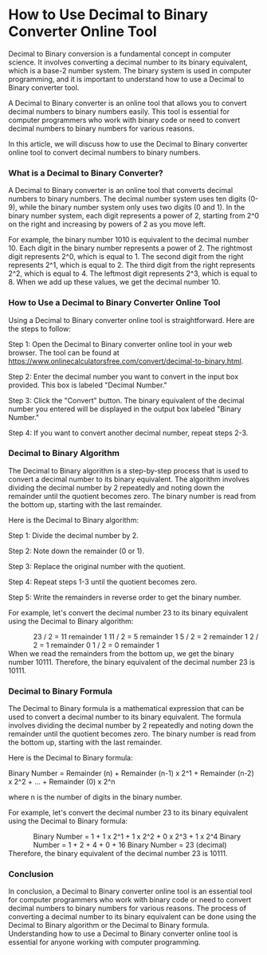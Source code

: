 How to Use Decimal to Binary Converter Online Tool
==================================================

Decimal to Binary conversion is a fundamental concept in computer science. It involves converting a decimal number to its binary equivalent, which is a base-2 number system. The binary system is used in computer programming, and it is important to understand how to use a Decimal to Binary converter tool.

A Decimal to Binary converter is an online tool that allows you to convert decimal numbers to binary numbers easily. This tool is essential for computer programmers who work with binary code or need to convert decimal numbers to binary numbers for various reasons.

In this article, we will discuss how to use the Decimal to Binary converter online tool to convert decimal numbers to binary numbers.

### What is a Decimal to Binary Converter?

A Decimal to Binary converter is an online tool that converts decimal numbers to binary numbers. The decimal number system uses ten digits (0-9), while the binary number system only uses two digits (0 and 1). In the binary number system, each digit represents a power of 2, starting from 2^0 on the right and increasing by powers of 2 as you move left.

For example, the binary number 1010 is equivalent to the decimal number 10. Each digit in the binary number represents a power of 2. The rightmost digit represents 2^0, which is equal to 1. The second digit from the right represents 2^1, which is equal to 2. The third digit from the right represents 2^2, which is equal to 4. The leftmost digit represents 2^3, which is equal to 8. When we add up these values, we get the decimal number 10.

### How to Use a Decimal to Binary Converter Online Tool

Using a Decimal to Binary converter online tool is straightforward. Here are the steps to follow:

Step 1: Open the Decimal to Binary converter online tool in your web browser. The tool can be found at <https://www.onlinecalculatorsfree.com/convert/decimal-to-binary.html>.

Step 2: Enter the decimal number you want to convert in the input box provided. This box is labeled "Decimal Number."

Step 3: Click the "Convert" button. The binary equivalent of the decimal number you entered will be displayed in the output box labeled "Binary Number."

Step 4: If you want to convert another decimal number, repeat steps 2-3.

### Decimal to Binary Algorithm

The Decimal to Binary algorithm is a step-by-step process that is used to convert a decimal number to its binary equivalent. The algorithm involves dividing the decimal number by 2 repeatedly and noting down the remainder until the quotient becomes zero. The binary number is read from the bottom up, starting with the last remainder.

Here is the Decimal to Binary algorithm:

Step 1: Divide the decimal number by 2.

Step 2: Note down the remainder (0 or 1).

Step 3: Replace the original number with the quotient.

Step 4: Repeat steps 1-3 until the quotient becomes zero.

Step 5: Write the remainders in reverse order to get the binary number.

For example, let's convert the decimal number 23 to its binary equivalent using the Decimal to Binary algorithm:

<div style="margin-left: 50px;">23 / 2 = 11 remainder 1  
11 / 2 = 5 remainder 1  
5 / 2 = 2 remainder 1  
2 / 2 = 1 remainder 0  
1 / 2 = 0 remainder 1  
</div>When we read the remainders from the bottom up, we get the binary number 10111. Therefore, the binary equivalent of the decimal number 23 is 10111.

### Decimal to Binary Formula

The Decimal to Binary formula is a mathematical expression that can be used to convert a decimal number to its binary equivalent. The formula involves dividing the decimal number by 2 repeatedly and noting down the remainder until the quotient becomes zero. The binary number is read from the bottom up, starting with the last remainder.

Here is the Decimal to Binary formula:

Binary Number = Remainder (n) + Remainder (n-1) x 2^1 + Remainder (n-2) x 2^2 + ... + Remainder (0) x 2^n

where n is the number of digits in the binary number.

For example, let's convert the decimal number 23 to its binary equivalent using the Decimal to Binary formula:

<div style="margin-left: 50px;">Binary Number = 1 + 1 x 2^1 + 1 x 2^2 + 0 x 2^3 + 1 x 2^4  
Binary Number = 1 + 2 + 4 + 0 + 16  
Binary Number = 23 (decimal)  
</div>Therefore, the binary equivalent of the decimal number 23 is 10111.

### Conclusion

In conclusion, a Decimal to Binary converter online tool is an essential tool for computer programmers who work with binary code or need to convert decimal numbers to binary numbers for various reasons. The process of converting a decimal number to its binary equivalent can be done using the Decimal to Binary algorithm or the Decimal to Binary formula. Understanding how to use a Decimal to Binary converter online tool is essential for anyone working with computer programming.